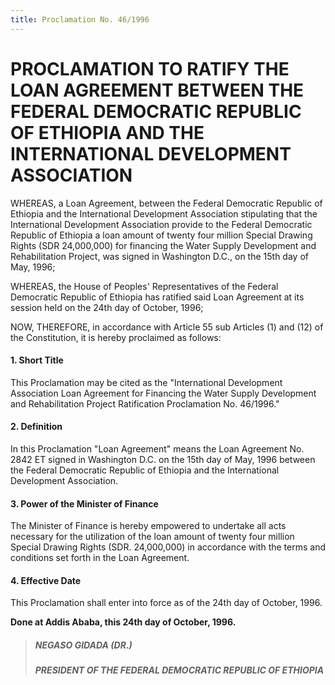 ```yaml
---
title: Proclamation No. 46/1996
---
```


# PROCLAMATION TO RATIFY THE LOAN AGREEMENT BETWEEN THE FEDERAL DEMOCRATIC REPUBLIC OF ETHIOPIA AND THE INTERNATIONAL DEVELOPMENT ASSOCIATION

WHEREAS, a Loan Agreement, between the Federal Democratic Republic of Ethiopia and the International Development Association stipulating that the International Development Association provide to the Federal Democratic Republic of Ethiopia a loan amount of twenty four million Special Drawing Rights (SDR 24,000,000) for financing the Water Supply Development and Rehabilitation Project, was signed in Washington D.C., on the 15th day of May, 1996;

WHEREAS, the House of Peoples' Representatives of the Federal Democratic Republic of Ethiopia has ratified said Loan Agreement at its session held on the 24th day of October, 1996;

NOW, THEREFORE, in accordance with Article 55 sub Articles (1) and (12) of the Constitution, it is hereby proclaimed as follows:

#### 1. Short Title

This Proclamation may be cited as the "International Development Association Loan Agreement for Financing the Water Supply Development and Rehabilitation Project Ratification Proclamation No. 46/1996."

#### 2. Definition

In this Proclamation "Loan Agreement" means the Loan Agreement No. 2842 ET signed in Washington D.C. on the 15th day of May, 1996 between the Federal Democratic Republic of Ethiopia and the International Development Association.

#### 3. Power of the Minister of Finance

The Minister of Finance is hereby empowered to undertake all acts necessary for the utilization of the loan amount of twenty four million Special Drawing Rights (SDR. 24,000,000) in accordance with the terms and conditions set forth in the Loan Agreement.

#### 4. Effective Date

This Proclamation shall enter into force as of the 24th day of October, 1996.

**Done at Addis Ababa, this 24th day of October, 1996.**

> ##### NEGASO GIDADA (DR.)
>
> ##### PRESIDENT OF THE FEDERAL DEMOCRATIC REPUBLIC OF ETHIOPIA